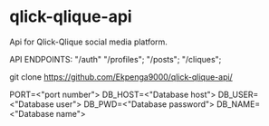 # qlick-qlique-api
Api for Qlick-Qlique social media platform. 

API ENDPOINTS:
"/auth"
"/profiles";
"/posts";
"/cliques";

git clone https://github.com/Ekpenga9000/qlick-qlique-api/

PORT=<"port number">
DB_HOST=<"Database host">
DB_USER=<"Database user">
DB_PWD=<"Database password">
DB_NAME=<"Database name">
